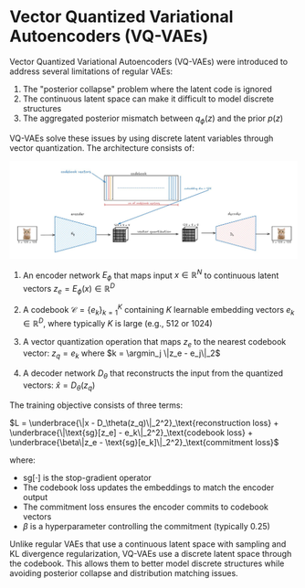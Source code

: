 # Vector Quantized Variational Autoencoders (VQ-VAEs)

Vector Quantized Variational Autoencoders (VQ-VAEs) were introduced to address several limitations of regular VAEs:

1. The "posterior collapse" problem where the latent code is ignored
2. The continuous latent space can make it difficult to model discrete structures
3. The aggregated posterior mismatch between $q_\phi(z)$ and the prior $p(z)$

VQ-VAEs solve these issues by using discrete latent variables through vector quantization. The architecture consists of:
<div style="text-align: center;"><img src="https://raw.githubusercontent.com/victor-explore/ADRL-Notes/refs/heads/main/28.JPG" alt="Vector Quantized Variational Autoencoder Architecture" width="900" height="auto"/></div>

1. An encoder network $E_{\phi}$ that maps input $x \in \mathbb{R}^N$ to continuous latent vectors $z_e = E_{\phi}(x) \in \mathbb{R}^{D}$

2. A codebook $\mathcal{C} = \{e_k\}_{k=1}^K$ containing $K$ learnable embedding vectors $e_k \in \mathbb{R}^D$, where typically $K$ is large (e.g., 512 or 1024)

3. A vector quantization operation that maps $z_e$ to the nearest codebook vector:
   $z_q = e_k$ where $k = \argmin_j \|z_e - e_j\|_2$

4. A decoder network $D_{\theta}$ that reconstructs the input from the quantized vectors: $\hat{x} = D_{\theta}(z_q)$

The training objective consists of three terms:

$L = \underbrace{\|x - D_\theta(z_q)\|_2^2}_\text{reconstruction loss} + \underbrace{\|\text{sg}[z_e] - e_k\|_2^2}_\text{codebook loss} + \underbrace{\beta\|z_e - \text{sg}[e_k]\|_2^2}_\text{commitment loss}$

where:
- $\text{sg}[\cdot]$ is the stop-gradient operator
- The codebook loss updates the embeddings to match the encoder output
- The commitment loss ensures the encoder commits to codebook vectors
- $\beta$ is a hyperparameter controlling the commitment (typically 0.25)

Unlike regular VAEs that use a continuous latent space with sampling and KL divergence regularization, VQ-VAEs use a discrete latent space through the codebook. This allows them to better model discrete structures while avoiding posterior collapse and distribution matching issues.